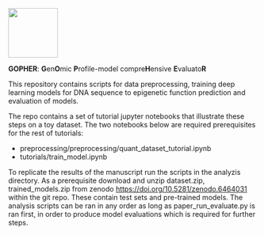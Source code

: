 
<img src="./DALL·E 2022-10-05 14.40.17 - Constellation in a shape of groundhog. graphical art.png" width="100" height='100'>

**GOPHER**: **G**en**O**mic **P**rofile-model compre**H**ensive **E**valuato**R**

This repository contains scripts for data preprocessing, training deep learning models for DNA sequence to epigenetic function prediction and evaluation of models.

The repo contains a set of tutorial jupyter notebooks that illustrate these steps on a toy dataset. The two notebooks below are required prerequisites for the rest of tutorials:
- preprocessing/preprocessing/quant_dataset_tutorial.ipynb
- tutorials/train_model.ipynb


To replicate the results of the manuscript run the scripts in the analyzis directory. As a prerequisite download and unzip dataset.zip, trained_models.zip from zenodo https://doi.org/10.5281/zenodo.6464031 within the git repo. These contain test sets and pre-trained models. The analysis scripts can be ran in any order as long as paper_run_evaluate.py is ran first, in order to produce model evaluations which is required for further steps.

